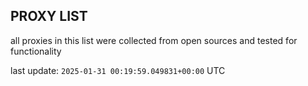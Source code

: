 ## PROXY LIST

all proxies in this list were collected from open sources and tested for functionality

last update: `2025-01-31 00:19:59.049831+00:00` UTC